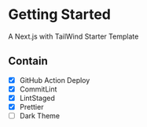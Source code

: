 # Getting Started

A Next.js with TailWind Starter Template

## Contain

- [x] GitHub Action Deploy
- [x] CommitLint
- [x] LintStaged
- [x] Prettier
- [ ] Dark Theme
